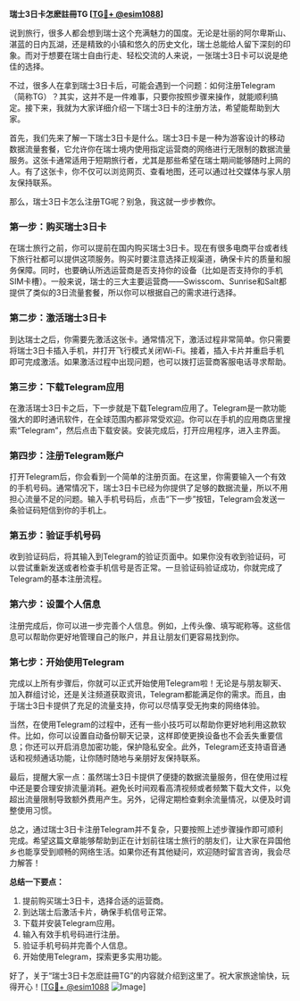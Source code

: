 **瑞士3日卡怎麽註冊TG [[TG💪+ @esim1088](https://t.me/s/esim1088)]**

说到旅行，很多人都会想到瑞士这个充满魅力的国度。无论是壮丽的阿尔卑斯山、湛蓝的日内瓦湖，还是精致的小镇和悠久的历史文化，瑞士总能给人留下深刻的印象。而对于想要在瑞士自由行走、轻松交流的人来说，一张瑞士3日卡可以说是绝佳的选择。

不过，很多人在拿到瑞士3日卡后，可能会遇到一个问题：如何注册Telegram（简称TG）？其实，这并不是一件难事，只要你按照步骤来操作，就能顺利搞定。接下来，我就为大家详细介绍一下瑞士3日卡的注册方法，希望能帮助到大家。

首先，我们先来了解一下瑞士3日卡是什么。瑞士3日卡是一种为游客设计的移动数据流量套餐，它允许你在瑞士境内使用指定运营商的网络进行无限制的数据流量服务。这张卡通常适用于短期旅行者，尤其是那些希望在瑞士期间能够随时上网的人。有了这张卡，你不仅可以浏览网页、查看地图，还可以通过社交媒体与家人朋友保持联系。

那么，瑞士3日卡怎么注册TG呢？别急，我这就一步步教你。

### 第一步：购买瑞士3日卡

在瑞士旅行之前，你可以提前在国内购买瑞士3日卡。现在有很多电商平台或者线下旅行社都可以提供这项服务。购买时要注意选择正规渠道，确保卡片的质量和服务保障。同时，也要确认所选运营商是否支持你的设备（比如是否支持你的手机SIM卡槽）。一般来说，瑞士的三大主要运营商——Swisscom、Sunrise和Salt都提供了类似的3日流量套餐，所以你可以根据自己的需求进行选择。

### 第二步：激活瑞士3日卡

到达瑞士之后，你需要先激活这张卡。通常情况下，激活过程非常简单。你只需要将瑞士3日卡插入手机，并打开飞行模式关闭Wi-Fi。接着，插入卡片并重启手机即可完成激活。如果激活过程中出现问题，也可以拨打运营商客服电话寻求帮助。

### 第三步：下载Telegram应用

在激活瑞士3日卡之后，下一步就是下载Telegram应用了。Telegram是一款功能强大的即时通讯软件，在全球范围内都非常受欢迎。你可以在手机的应用商店里搜索“Telegram”，然后点击下载安装。安装完成后，打开应用程序，进入主界面。

### 第四步：注册Telegram账户

打开Telegram后，你会看到一个简单的注册页面。在这里，你需要输入一个有效的手机号码。通常情况下，瑞士3日卡已经为你提供了足够的数据流量，所以不用担心流量不足的问题。输入手机号码后，点击“下一步”按钮，Telegram会发送一条验证码短信到你的手机上。

### 第五步：验证手机号码

收到验证码后，将其输入到Telegram的验证页面中。如果你没有收到验证码，可以尝试重新发送或者检查手机信号是否正常。一旦验证码验证成功，你就完成了Telegram的基本注册流程。

### 第六步：设置个人信息

注册完成后，你可以进一步完善个人信息。例如，上传头像、填写昵称等。这些信息可以帮助你更好地管理自己的账户，并且让朋友们更容易找到你。

### 第七步：开始使用Telegram

完成以上所有步骤后，你就可以正式开始使用Telegram啦！无论是与朋友聊天、加入群组讨论，还是关注频道获取资讯，Telegram都能满足你的需求。而且，由于瑞士3日卡提供了充足的流量支持，你可以尽情享受无拘束的网络体验。

当然，在使用Telegram的过程中，还有一些小技巧可以帮助你更好地利用这款软件。比如，你可以设置自动备份聊天记录，这样即使更换设备也不会丢失重要信息；你还可以开启消息加密功能，保护隐私安全。此外，Telegram还支持语音通话和视频通话功能，让你随时随地与亲朋好友保持联系。

最后，提醒大家一点：虽然瑞士3日卡提供了便捷的数据流量服务，但在使用过程中还是要合理安排流量消耗。避免长时间观看高清视频或者频繁下载大文件，以免超出流量限制导致额外费用产生。另外，记得定期检查剩余流量情况，以便及时调整使用习惯。

总之，通过瑞士3日卡注册Telegram并不复杂，只要按照上述步骤操作即可顺利完成。希望这篇文章能够帮助到正在计划前往瑞士旅行的朋友们，让大家在异国他乡也能享受到顺畅的网络生活。如果你还有其他疑问，欢迎随时留言咨询，我会尽力解答！

**总结一下要点：**
1. 提前购买瑞士3日卡，选择合适的运营商。
2. 到达瑞士后激活卡片，确保手机信号正常。
3. 下载并安装Telegram应用。
4. 输入有效手机号码进行注册。
5. 验证手机号码并完善个人信息。
6. 开始使用Telegram，探索更多实用功能。

好了，关于“瑞士3日卡怎麽註冊TG”的内容就介绍到这里了。祝大家旅途愉快，玩得开心！[[TG💪+ @esim1088](https://t.me/s/esim1088) ![Image](https://i.postimg.cc/4NQfJmqS/Snipaste-2025-05-13-00-14-12.png)]